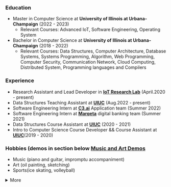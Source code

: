 ### Education
- Master in Computer Science at **University of Illinois at Urbana-Champaign** (2022 - 2023)
   - Relevant Courses: Advanced IoT, Software Engineering, Operating System
- Bachelor in Computer Science at **University of Illinois at Urbana-Champaign** (2018 - 2022)
   - Relevant Courses: Data Structures, Computer Architecture, Database Systems, Systems Programming, Algorithm, Web Programming, Computer Security, Communication Network, Cloud Computing, Distributed System, Programming languages and Compilers

### Experience
- Research Assistant and Lead Developer in [**IoT Research Lab**](http://iot.cs.illinois.edu/) (April.2020 - present)
- Data Structures Teaching Assistant at [**UIUC**](https://cs125.cs.illinois.edu/) (Aug.2022 - present)
- Software Engineering Intern at [**C3.ai**](https://c3.ai/) Application team (Summer 2022)
- Software Engineering Intern at [**Marqeta**](https://www.marqeta.com/) digital banking team (Summer 2021)
- Data Structures Course Assistant at [**UIUC**](https://courses.engr.illinois.edu/cs225/sp2021/) (2020 - 2021)
- Intro to Computer Science Course Developer && Course Assistant at [**UIUC**](https://cs125.cs.illinois.edu/)(2019 - 2020)

### Hobbies (demos in section below [Music and Art Demos](###-Music-and-Art-Demos)
- Music (piano and guitar, impromptu accompaniment)
- Art (oil painting, sketching)
- Sports(ice skating, volleyball)

<details>
   <summary>More</summary>
   
### Skills
- Programming
   - Python, C++, Java, C, JavaScript, SQL, Markdown, TypeScript
- Technical
   - Rest APIs, React.js, Node.js, WebSocket, Docker, MongoDB, MySQL, Maven, Spring

### Music and Art Demos
- pure instrumental
https://user-images.githubusercontent.com/46753298/205506249-4db06223-6ba1-4337-a340-ed9bb641dfd9.mp4
- with vocal
https://user-images.githubusercontent.com/46753298/205506262-9256a057-d4cc-40fb-a92a-d7171ed3890f.mp4
- paintings
![IMG_5870](https://user-images.githubusercontent.com/46753298/205506276-69e80fa4-73ef-4b4f-a8d4-8cdc433180e8.jpg)
![IMG_5869](https://user-images.githubusercontent.com/46753298/205506279-8d7626cd-3c6a-42b1-ac69-3f11044e3f98.jpg)
![IMG_5868](https://user-images.githubusercontent.com/46753298/205506292-138705d5-2a78-48de-8495-403c2d488d12.jpg)
![IMG_5470](https://user-images.githubusercontent.com/46753298/205506646-c7a3e79d-bd32-4d20-8f4a-5816491e9a2e.jpg)

[![LinkedIn](https://img.shields.io/badge/LinkedIn-0077B5?style=flat&logo=linkedin&logoColor=white)](https://www.linkedin.com/in/gabriella-xue-b64619186)
</details>

